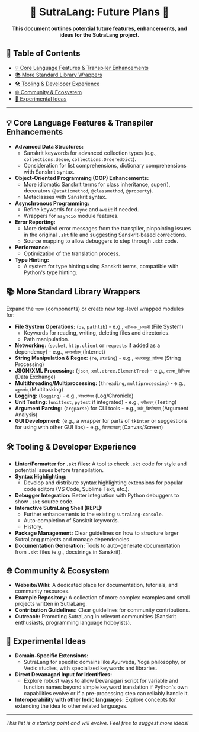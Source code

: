 <h1 align="center">🚀 SutraLang: Future Plans 🚀</h1>

<p align="center">
    <strong>
        This document outlines potential future features, enhancements, and ideas for the SutraLang project.
    </strong>
</p>

## 📖 Table of Contents

*   [💡 Core Language Features & Transpiler Enhancements](#core-language-features--transpiler-enhancements)
*   [📚 More Standard Library Wrappers](#more-standard-library-wrappers)
*   [🛠️ Tooling & Developer Experience](#tooling--developer-experience)
*   [🌐 Community & Ecosystem](#community--ecosystem)
*   [🧪 Experimental Ideas](#experimental-ideas)

---

## 💡 Core Language Features & Transpiler Enhancements

*   **Advanced Data Structures:**
    *   Sanskrit keywords for advanced collection types (e.g., `collections.deque`, `collections.OrderedDict`).
    *   Consideration for list comprehensions, dictionary comprehensions with Sanskrit syntax.
*   **Object-Oriented Programming (OOP) Enhancements:**
    *   More idiomatic Sanskrit terms for class inheritance, super(), decorators (`@staticmethod`, `@classmethod`, `@property`).
    *   Metaclasses with Sanskrit syntax.
*   **Asynchronous Programming:**
    *   Refine keywords for `async` and `await` if needed.
    *   Wrappers for `asyncio` module features.
*   **Error Reporting:**
    *   More detailed error messages from the transpiler, pinpointing issues in the original `.skt` file and suggesting Sanskrit-based corrections.
    *   Source mapping to allow debuggers to step through `.skt` code.
*   **Performance:**
    *   Optimization of the translation process.
*   **Type Hinting:**
    *   A system for type hinting using Sanskrit terms, compatible with Python's type hinting.

## 📚 More Standard Library Wrappers

Expand the `घटकः` (components) or create new top-level wrapped modules for:

*   **File System Operations:** (`os`, `pathlib`) - e.g., `सञ्चिका_प्रणाली` (File System)
    *   Keywords for reading, writing, deleting files and directories.
    *   Path manipulation.
*   **Networking:** (`socket`, `http.client` or `requests` if added as a dependency) - e.g., `अन्तर्जालम्` (Internet)
*   **String Manipulation & Regex:** (`re`, `string`) - e.g., `अक्षरसमूह_प्रक्रिया` (String Processing)
*   **JSON/XML Processing:** (`json`, `xml.etree.ElementTree`) - e.g., `दत्तांश_विनिमयः` (Data Exchange)
*   **Multithreading/Multiprocessing:** (`threading`, `multiprocessing`) - e.g., `बहुकार्यम्` (Multitasking)
*   **Logging:** (`logging`) - e.g., `विवरणिका` (Log/Chronicle)
*   **Unit Testing:** (`unittest`, `pytest` if integrated) - e.g., `परीक्षणम्` (Testing)
*   **Argument Parsing:** (`argparse`) for CLI tools - e.g., `तर्क_विश्लेषणम्` (Argument Analysis)
*   **GUI Development:** (e.g., a wrapper for parts of `tkinter` or suggestions for using with other GUI libs) - e.g., `चित्रफलकम्` (Canvas/Screen)

## 🛠️ Tooling & Developer Experience

*   **Linter/Formatter for `.skt` files:** A tool to check `.skt` code for style and potential issues before transpilation.
*   **Syntax Highlighting:**
    *   Develop and distribute syntax highlighting extensions for popular code editors (VS Code, Sublime Text, etc.).
*   **Debugger Integration:** Better integration with Python debuggers to show `.skt` source code.
*   **Interactive SutraLang Shell (REPL):**
    *   Further enhancements to the existing `sutralang-console`.
    *   Auto-completion of Sanskrit keywords.
    *   History.
*   **Package Management:** Clear guidelines on how to structure larger SutraLang projects and manage dependencies.
*   **Documentation Generation:** Tools to auto-generate documentation from `.skt` files (e.g., docstrings in Sanskrit).

## 🌐 Community & Ecosystem

*   **Website/Wiki:** A dedicated place for documentation, tutorials, and community resources.
*   **Example Repository:** A collection of more complex examples and small projects written in SutraLang.
*   **Contribution Guidelines:** Clear guidelines for community contributions.
*   **Outreach:** Promoting SutraLang in relevant communities (Sanskrit enthusiasts, programming language hobbyists).

## 🧪 Experimental Ideas

*   **Domain-Specific Extensions:**
    *   SutraLang for specific domains like Ayurveda, Yoga philosophy, or Vedic studies, with specialized keywords and libraries.
*   **Direct Devanagari Input for Identifiers:**
    *   Explore robust ways to allow Devanagari script for variable and function names beyond simple keyword translation if Python's own capabilities evolve or if a pre-processing step can reliably handle it.
*   **Interoperability with other Indic languages:** Explore concepts for extending the idea to other related languages.

---

*This list is a starting point and will evolve. Feel free to suggest more ideas!* 